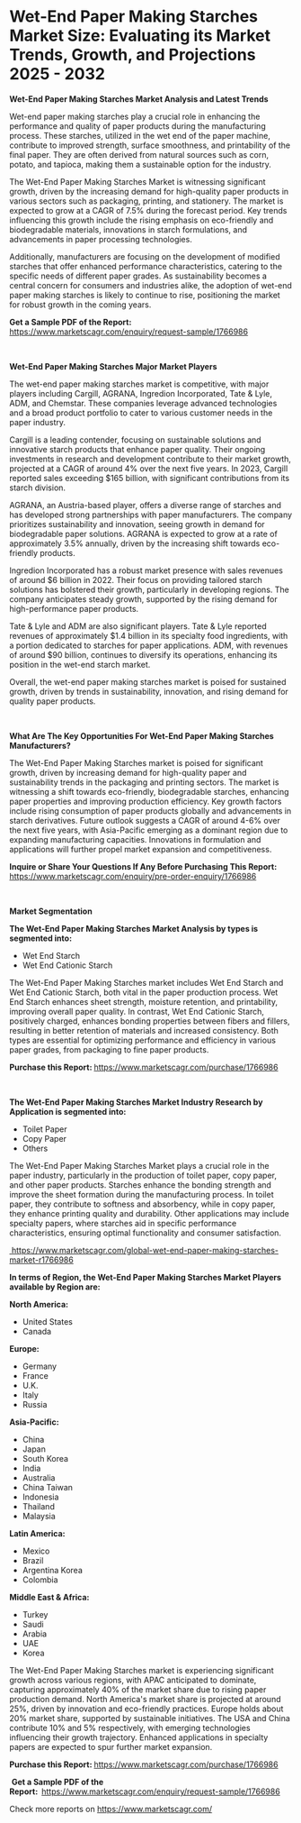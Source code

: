 <p><h1>Wet-End Paper Making Starches Market Size: Evaluating its Market Trends, Growth, and Projections 2025 - 2032</h1></p><p><strong>Wet-End Paper Making Starches Market Analysis and Latest Trends</strong></p>
<p><p>Wet-end paper making starches play a crucial role in enhancing the performance and quality of paper products during the manufacturing process. These starches, utilized in the wet end of the paper machine, contribute to improved strength, surface smoothness, and printability of the final paper. They are often derived from natural sources such as corn, potato, and tapioca, making them a sustainable option for the industry.</p><p>The Wet-End Paper Making Starches Market is witnessing significant growth, driven by the increasing demand for high-quality paper products in various sectors such as packaging, printing, and stationery. The market is expected to grow at a CAGR of 7.5% during the forecast period. Key trends influencing this growth include the rising emphasis on eco-friendly and biodegradable materials, innovations in starch formulations, and advancements in paper processing technologies.</p><p>Additionally, manufacturers are focusing on the development of modified starches that offer enhanced performance characteristics, catering to the specific needs of different paper grades. As sustainability becomes a central concern for consumers and industries alike, the adoption of wet-end paper making starches is likely to continue to rise, positioning the market for robust growth in the coming years.</p></p>
<p><strong>Get a Sample PDF of the Report:&nbsp;</strong> <a href="https://www.marketscagr.com/enquiry/request-sample/1766986?utm_campaign=2994&utm_medium=2&utm_source=Github&utm_content=ia&utm_term=03042025&utm_id=wet-end-paper-making-starches">https://www.marketscagr.com/enquiry/request-sample/1766986</a></p>
<p>&nbsp;</p>
<p><strong>Wet-End Paper Making Starches Major Market Players</strong></p>
<p><p>The wet-end paper making starches market is competitive, with major players including Cargill, AGRANA, Ingredion Incorporated, Tate & Lyle, ADM, and Chemstar. These companies leverage advanced technologies and a broad product portfolio to cater to various customer needs in the paper industry.</p><p>Cargill is a leading contender, focusing on sustainable solutions and innovative starch products that enhance paper quality. Their ongoing investments in research and development contribute to their market growth, projected at a CAGR of around 4% over the next five years. In 2023, Cargill reported sales exceeding $165 billion, with significant contributions from its starch division.</p><p>AGRANA, an Austria-based player, offers a diverse range of starches and has developed strong partnerships with paper manufacturers. The company prioritizes sustainability and innovation, seeing growth in demand for biodegradable paper solutions. AGRANA is expected to grow at a rate of approximately 3.5% annually, driven by the increasing shift towards eco-friendly products.</p><p>Ingredion Incorporated has a robust market presence with sales revenues of around $6 billion in 2022. Their focus on providing tailored starch solutions has bolstered their growth, particularly in developing regions. The company anticipates steady growth, supported by the rising demand for high-performance paper products.</p><p>Tate & Lyle and ADM are also significant players. Tate & Lyle reported revenues of approximately $1.4 billion in its specialty food ingredients, with a portion dedicated to starches for paper applications. ADM, with revenues of around $90 billion, continues to diversify its operations, enhancing its position in the wet-end starch market.</p><p>Overall, the wet-end paper making starches market is poised for sustained growth, driven by trends in sustainability, innovation, and rising demand for quality paper products.</p></p>
<p>&nbsp;</p>
<p><strong>What Are The Key Opportunities For Wet-End Paper Making Starches Manufacturers?</strong></p>
<p><p>The Wet-End Paper Making Starches market is poised for significant growth, driven by increasing demand for high-quality paper and sustainability trends in the packaging and printing sectors. The market is witnessing a shift towards eco-friendly, biodegradable starches, enhancing paper properties and improving production efficiency. Key growth factors include rising consumption of paper products globally and advancements in starch derivatives. Future outlook suggests a CAGR of around 4-6% over the next five years, with Asia-Pacific emerging as a dominant region due to expanding manufacturing capacities. Innovations in formulation and applications will further propel market expansion and competitiveness.</p></p>
<p><strong>Inquire or Share Your Questions If Any Before Purchasing This Report:</strong> <a href="https://www.marketscagr.com/enquiry/pre-order-enquiry/1766986?utm_campaign=2994&utm_medium=2&utm_source=Github&utm_content=ia&utm_term=03042025&utm_id=wet-end-paper-making-starches">https://www.marketscagr.com/enquiry/pre-order-enquiry/1766986</a></p>
<p>&nbsp;</p>
<p><strong>Market Segmentation</strong></p>
<p><strong>The Wet-End Paper Making Starches Market Analysis by types is segmented into:</strong></p>
<p><ul><li>Wet End Starch</li><li>Wet End Cationic Starch</li></ul></p>
<p><p>The Wet-End Paper Making Starches market includes Wet End Starch and Wet End Cationic Starch, both vital in the paper production process. Wet End Starch enhances sheet strength, moisture retention, and printability, improving overall paper quality. In contrast, Wet End Cationic Starch, positively charged, enhances bonding properties between fibers and fillers, resulting in better retention of materials and increased consistency. Both types are essential for optimizing performance and efficiency in various paper grades, from packaging to fine paper products.</p></p>
<p><strong>Purchase this Report:&nbsp;</strong><a href="https://www.marketscagr.com/purchase/1766986?utm_campaign=2994&utm_medium=2&utm_source=Github&utm_content=ia&utm_term=03042025&utm_id=wet-end-paper-making-starches">https://www.marketscagr.com/purchase/1766986</a></p>
<p>&nbsp;</p>
<p><strong>The Wet-End Paper Making Starches Market Industry Research by Application is segmented into:</strong></p>
<p><ul><li>Toilet Paper</li><li>Copy Paper</li><li>Others</li></ul></p>
<p><p>The Wet-End Paper Making Starches Market plays a crucial role in the paper industry, particularly in the production of toilet paper, copy paper, and other paper products. Starches enhance the bonding strength and improve the sheet formation during the manufacturing process. In toilet paper, they contribute to softness and absorbency, while in copy paper, they enhance printing quality and durability. Other applications may include specialty papers, where starches aid in specific performance characteristics, ensuring optimal functionality and consumer satisfaction.</p></p>
<p><a href="https://www.marketscagr.com/global-wet-end-paper-making-starches-market-r1766986?utm_campaign=2994&utm_medium=2&utm_source=Github&utm_content=ia&utm_term=03042025&utm_id=wet-end-paper-making-starches">&nbsp;https://www.marketscagr.com/global-wet-end-paper-making-starches-market-r1766986</a></p>
<p><strong>In terms of Region, the Wet-End Paper Making Starches Market Players available by Region are:</strong></p>
<p>
    <p> <strong> North America: </strong>
        <ul>
            <li>United States</li>
            <li>Canada</li>
        </ul>
        </p> 
    <p> <strong> Europe: </strong>
        <ul>
            <li>Germany</li>
            <li>France</li>
            <li>U.K.</li>
            <li>Italy</li>
            <li>Russia</li>
        </ul>
        </p> 
    <p> <strong> Asia-Pacific: </strong>
        <ul>
            <li>China</li>
            <li>Japan</li>
            <li>South Korea</li>
            <li>India</li>
            <li>Australia</li>
            <li>China Taiwan</li>
            <li>Indonesia</li>
            <li>Thailand</li>
            <li>Malaysia</li>
        </ul>
        </p> 
    <p> <strong> Latin America: </strong>
        <ul>
            <li>Mexico</li>
            <li>Brazil</li>
            <li>Argentina Korea</li>
            <li>Colombia</li>
        </ul>
        </p> 
    <p> <strong> Middle East & Africa: </strong>
        <ul>
            <li>Turkey</li>
            <li>Saudi</li>
            <li>Arabia</li>
            <li>UAE</li>
            <li>Korea</li>
        </ul>
    </p>
    </p>
<p><p>The Wet-End Paper Making Starches market is experiencing significant growth across various regions, with APAC anticipated to dominate, capturing approximately 40% of the market share due to rising paper production demand. North America's market share is projected at around 25%, driven by innovation and eco-friendly practices. Europe holds about 20% market share, supported by sustainable initiatives. The USA and China contribute 10% and 5% respectively, with emerging technologies influencing their growth trajectory. Enhanced applications in specialty papers are expected to spur further market expansion.</p></p>
<p><strong>Purchase this Report: </strong><a href="https://www.marketscagr.com/purchase/1766986?utm_campaign=2994&utm_medium=2&utm_source=Github&utm_content=ia&utm_term=03042025&utm_id=wet-end-paper-making-starches">https://www.marketscagr.com/purchase/1766986</a></p>
<p>&nbsp;<strong>Get a Sample PDF of the Report:&nbsp;&nbsp;</strong><a href="https://www.marketscagr.com/enquiry/request-sample/1766986?utm_campaign=2994&utm_medium=2&utm_source=Github&utm_content=ia&utm_term=03042025&utm_id=wet-end-paper-making-starches">https://www.marketscagr.com/enquiry/request-sample/1766986</a></p>
<p><strong></strong></p>
<p>Check more reports on <a href="https://www.marketscagr.com/?utm_campaign=2994&utm_medium=2&utm_source=Github&utm_content=ia&utm_term=03042025&utm_id=wet-end-paper-making-starches">https://www.marketscagr.com/</a></p>